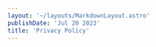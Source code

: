 ```yaml
---
layout: '~/layouts/MarkdownLayout.astro'
publishDate: 'Jul 20 2023'
title: 'Privacy Policy'
---
```

